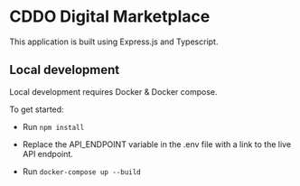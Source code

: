 # CDDO Digital Marketplace

This application is built using Express.js and Typescript.

## Local development

Local development requires Docker & Docker compose.

To get started:

- Run `npm install`

- Replace the API_ENDPOINT variable in the .env file with a link to the live API endpoint. 

- Run `docker-compose up --build`
